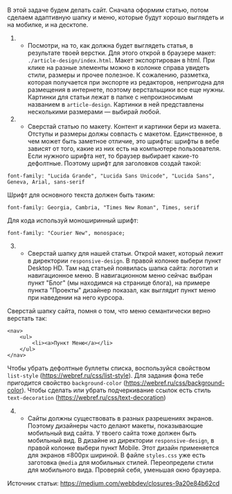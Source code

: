 В этой задаче будем делать сайт. Сначала оформим статью, потом сделаем адаптивную шапку и меню,
которые будут хорошо выглядеть и на мобилке, и на десктопе.

1. + Посмотри, на то, как должна будет выглядеть статья, в результате твоей верстки.
   Для этого открой в браузере макет: `./article-design/index.html`.
   Макет экспортирован в html. При клике на разные элементы можно в колонке справа увидеть стили, размеры и прочее
   полезное. К сожалению, разметка, которая получается при экспорте из редакторов, непригодна для размещения в интернете,
   поэтому верстальщики все еще нужны. Картинки для статьи лежат в папке с непроизносимым названием в `article-design`.
   Картинки в ней представлены несколькими размерами — выбирай любой.

2. + Сверстай статью по макету.
   Контент и картинки бери из макета. Отступы и размеры должы совпасть с макетом.
   Единственное, в чем может быть заметное отличие, это шрифты: шрифты в вебе зависят от того, какие из них есть на
   компьютере пользователя. Если нужного шрифта нет, то браузер выбирает какие-то дефолтные.
   Поэтому шрифт для заголовков создай такой:

```
font-family: "Lucida Grande", "Lucida Sans Unicode", "Lucida Sans", Geneva, Arial, sans-serif
```

Шрифт для основного текста должен быть таким:

```
font-family: Georgia, Cambria, "Times New Roman", Times, serif
```

Для кода используй моноширинный шрифт:

```
font-family: "Courier New", monospace;
```

3. + Сверстай шапку для нашей статьи.
   Открой макет, который лежит в директории `responsive-design`. В правой колонке выбери пункт Desktop HD.
   Там над статьей появилась шапка сайта: логотип и навигационное меню.
   В навигационном меню сейчас выбран пункт "Блог" (мы находимся на странице блога),
   на примере пункта "Проекты" дизайнер показал, как выглядит пункт меню при наведении на него курсора.

Сверстай шапку сайта, помня о том, что меню семантически верно верстать так:

```
<nav>
    <ul>
        <li><a>Пункт Меню</a></li>
    </ul>
</nav>
```

Чтобы убрать дефолтные буллеты списка, воспользуйся свойством `list-style` (https://webref.ru/css/list-style).
Для задания фона тебе пригодится свойство `background-color` (https://webref.ru/css/background-color).
Чтобы сделать или убрать подчеркивание ссылок есть стиль `text-decoration` (https://webref.ru/css/text-decoration)

4. + Сайты должны существовать в разных разрешениях экранов. Поэтому дизайнеры часто делают макеты, показывающие мобильный
   вид сайта. У твоего сайта тоже должен быть мобильный вид. В дизайне из директории `responsive-design`, в правой колонке
   выбери пункт Mobile. Этот дизайн применяется для экранов ≤800px шириной. В файле `styles.css` уже есть заготовка `@media` для мобильных стилей. 
   Переопредели стили для мобильного вида. Проверяй себя, уменьшая окно браузера.

Источник статьи: https://medium.com/webbdev/closures-9a20e84b62cd
